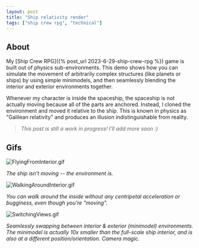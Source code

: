 ```yaml
---
layout: post
title: "Ship relativity render"
tags: ["ship crew rpg", "technical"]
---
```


## About

My [Ship Crew RPG]({% post_url 2023-6-29-ship-crew-rpg %}) game is built out of physics sub-environments. This demo shows how you can simulate the movement of arbitrarily complex structures (like planets or ships) by using simple minimodels, and then seamlessly blending the interior and exterior environments together.

Whenever my character is inside the spaceship, the spaceship is not actually moving because all of the parts are anchored. Instead, I cloned the environment and moved it relative to the ship. This is known in physics as "Galilean relativity" and produces an illusion indistinguishable from reality.

> _This post is still a work in progress! I'll add more soon :)_

## Gifs

![FlyingFromInterior.gif](https://drive.google.com/uc?id=1RZu0PiC0SnjK_vAz_4cmvJ9_xDQ88SGA&export=download)

_The ship isn't moving -- the environment is._

![WalkingAroundInterior.gif](https://drive.google.com/uc?id=1oPqU6dxBJ3upJc6eBAqJGrlsp8FfnVTt&export=download)

_You can walk around the inside without any centripetal acceleration or bugginess, even though you're "moving"._

![SwitchingViews.gif](https://drive.google.com/uc?id=1cJCekYPYA00m_FMAAxHGp1zNJsWie10b&export=download)

_Seamlessly swapping between interior & exterior (minimodel) environments. The minimodel is actually 10x smaller than the full-scale ship interior, and is also at a different position/orientation. Camera magic._
